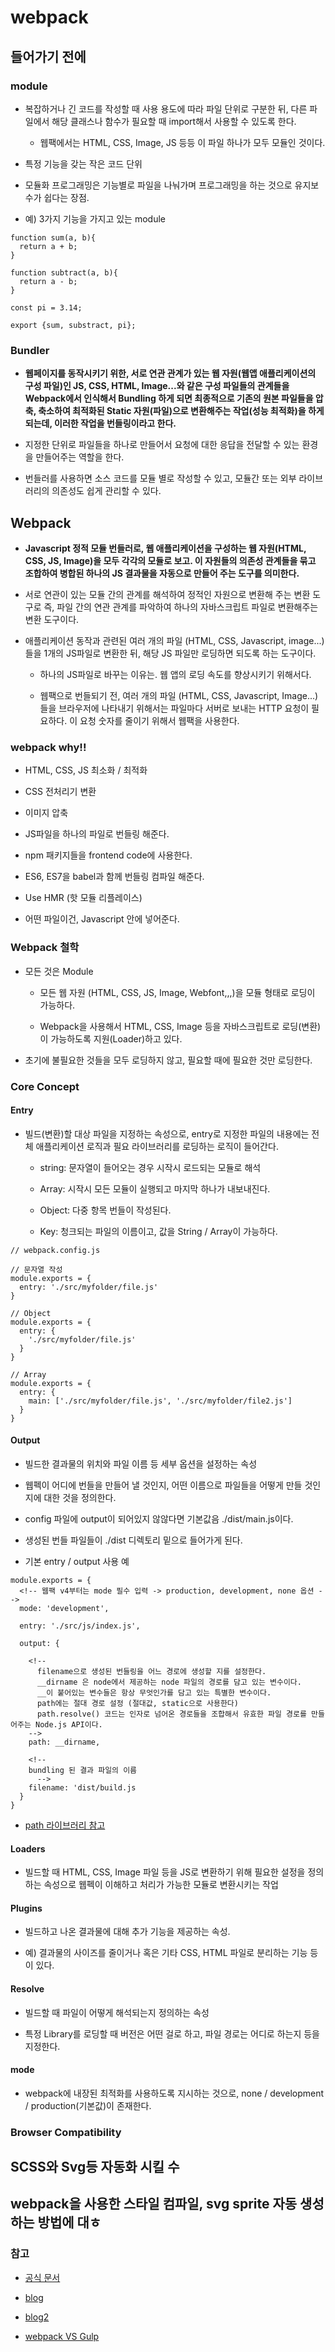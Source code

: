 # webpack

## 들어가기 전에

### module

- 복잡하거나 긴 코드를 작성할 때 사용 용도에 따라 파일 단위로 구분한 뒤, 다른 파일에서 해당 클래스나 함수가 필요할 때 import해서 사용할 수 있도록 한다.

  - 웹팩에서는 HTML, CSS, Image, JS 등등 이 파일 하나가 모두 모듈인 것이다.

- 특정 기능을 갖는 작은 코드 단위

- 모듈화 프로그래밍은 기능별로 파일을 나눠가며 프로그래밍을 하는 것으로 유지보수가 쉽다는 장점.

- 예) 3가지 기능을 가지고 있는 module

~~~
function sum(a, b){
  return a + b;
}

function subtract(a, b){
  return a - b;
}

const pi = 3.14;

export {sum, substract, pi};
~~~

### Bundler

- **웹페이지를 동작시키기 위한, 서로 연관 관계가 있는 웹 자원(웹앱 애플리케이션의 구성 파일)인 JS, CSS, HTML, Image...와 같은 구성 파일들의 관계들을 Webpack에서 인식해서 Bundling 하게 되면 최종적으로 기존의 원본 파일들을 압축, 축소하여 최적화된 Static 자원(파일)으로 변환해주는 작업(성능 최적화)을 하게 되는데, 이러한 작업을 번들링이라고 한다.**

- 지정한 단위로 파일들을 하나로 만들어서 요청에 대한 응답을 전달할 수 있는 환경을 만들어주는 역할을 한다.

- 번들러를 사용하면 소스 코드를 모듈 별로 작성할 수 있고, 모듈간 또는 외부 라이브러리의 의존성도 쉽게 관리할 수 있다.

## Webpack

- **Javascript 정적 모듈 번들러로, 웹 애플리케이션을 구성하는 웹 자원(HTML, CSS, JS, Image)을 모두 각각의 모듈로 보고. 이 자원들의 의존성 관계들을 묶고 조합하여 병합된 하나의 JS 결과물을 자동으로 만들어 주는 도구를 의미한다.**

- 서로 연관이 있는 모듈 간의 관계를 해석하여 정적인 자원으로 변환해 주는 변환 도구로 즉, 파일 간의 연관 관계를 파악하여 하나의 자바스크립트 파일로 변환해주는 변환 도구이다.

- 애플리케이션 동작과 관련된 여러 개의 파일 (HTML, CSS, Javascript, image...)들을 1개의 JS파일로 변환한 뒤, 해당 JS 파일만 로딩하면 되도록 하는 도구이다.

  - 하나의 JS파일로 바꾸는 이유는. 웹 앱의 로딩 속도를 향상시키기 위해서다.

  - 웹팩으로 번들되기 전, 여러 개의 파일 (HTML, CSS, Javascript, Image...)들을 브라우저에 나타내기 위해서는 파일마다 서버로 보내는 HTTP 요청이 필요하다. 이 요청 숫자를 줄이기 위해서 웹팩을 사용한다.


### webpack why!!

- HTML, CSS, JS 최소화 / 최적화

- CSS 전처리기 변환

- 이미지 압축 

- JS파일을 하나의 파일로 번들링 해준다.

- npm 패키지들을 frontend code에 사용한다.

- ES6, ES7을 babel과 함께 번들링 컴파일 해준다.

- Use HMR (핫 모듈 리플레이스)

- 어떤 파일이건, Javascript 안에 넣어준다.

### Webpack 철학

- 모든 것은 Module

  - 모든 웹 자원 (HTML, CSS, JS, Image, Webfont,,,)을 모듈 형태로 로딩이 가능하다.

  - Webpack을 사용해서 HTML, CSS, Image 등을 자바스크립트로 로딩(변환)이 가능하도록 지원(Loader)하고 있다.

- 초기에 불필요한 것들을 모두 로딩하지 않고, 필요할 때에 필요한 것만 로딩한다.

### Core Concept

#### Entry

- 빌드(변환)할 대상 파일을 지정하는 속성으로, entry로 지정한 파일의 내용에는 전체 애플리케이션 로직과 필요 라이브러리를 로딩하는 로직이 들어간다.

  - string: 문자열이 들어오는 경우 시작시 로드되는 모듈로 해석 

  - Array: 시작시 모든 모듈이 실행되고 마지막 하나가 내보내진다.

  - Object: 다중 항목 번들이 작성된다.

  - Key: 청크되는 파일의 이름이고, 값을 String / Array이 가능하다.

~~~
// webpack.config.js

// 문자열 작성
module.exports = {
  entry: './src/myfolder/file.js'
}

// Object
module.exports = {
  entry: {
    './src/myfolder/file.js'
  }
}

// Array
module.exports = {
  entry: {
    main: ['./src/myfolder/file.js', './src/myfolder/file2.js']
  }
}
~~~

#### Output

- 빌드한 결과물의 위치와 파일 이름 등 세부 옵션을 설정하는 속성

- 웹펙이 어디에 번들을 만들어 낼 것인지, 어떤 이름으로 파일들을 어떻게 만들 것인지에 대한 것을 정의한다.

- config 파일에 output이 되어있지 않않다면 기본값음 ./dist/main.js이다.

- 생성된 번들 파일들이 ./dist 디렉토리 밑으로 들어가게 된다.

- 기본 entry / output 사용 예

~~~
module.exports = {
  <!-- 웹팩 v4부터는 mode 필수 입력 -> production, development, none 옵션 -->
  mode: 'development',

  entry: './src/js/index.js',

  output: {

    <!--  
      filename으로 생성된 번들링을 어느 경로에 생성할 지를 설정한다.
      __dirname 은 node에서 제공하는 node 파일의 경로를 담고 있는 변수이다.
      __이 붙어있는 변수들은 항상 무엇인가를 담고 있는 특별한 변수이다.
      path에는 절대 경로 설정 (절대값, static으로 사용한다)
      path.resolve() 코드는 인자로 넘어온 경로들을 조합해서 유효한 파일 경로를 만들어주는 Node.js API이다.
    -->
    path: __dirname,

    <!-- 
    bundling 된 결과 파일의 이름 
      -->
    filename: 'dist/build.js
  }
}
~~~

- [path 라이브러리 참고](https://nodejs.org/api/path.html)

#### Loaders

- 빌드할 때 HTML, CSS, Image 파일 등을 JS로 변환하기 위해 필요한 설정을 정의하는 속성으로 웹펙이 이해하고 처리가 가능한 모듈로 변환시키는 작업

#### Plugins

- 빌드하고 나온 결과물에 대해 추가 기능을 제공하는 속성. 

- 예) 결과물의 사이즈를 줄이거나 혹은 기타 CSS, HTML 파일로 분리하는 기능 등이 있다.

#### Resolve

- 빌드할 때 파일이 어떻게 해석되는지 정의하는 속성

- 특정 Library를 로딩할 때 버전은 어떤 걸로 하고, 파일 경로는 어디로 하는지 등을 지정한다.

#### mode

- webpack에 내장된 최적화를 사용하도록 지시하는 것으로, none / development / production(기본값)이 존재한다.

### Browser Compatibility

## SCSS와 Svg등 자동화 시킬 수 

## webpack을 사용한 스타일 컴파일, svg sprite 자동 생성하는 방법에 대ㅎ

### 참고

- [공식 문서](https://webpack.js.org/)

- [blog](https://jijong.github.io/2016-12-02/webpack/)

- [blog2](https://webclub.tistory.com/635)

- [webpack VS Gulp](https://kdydesign.github.io/2017/07/27/webpack/)